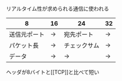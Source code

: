 リアルタイム性が求められる通信に使われる


| 8      | 16  | 24     | 32  |
| ------ | --- | ------ | --- |
| 送信元ポート | →   | 宛先ポート  | →   |
| パケット長  | →   | チェックサム | →   |
| データ    | →   | →      | →   |
ヘッダが8バイトと[[TCP]]と比べて短い